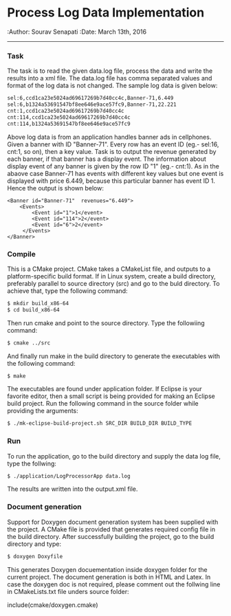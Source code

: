 Process Log Data Implementation
================================
:Author: Sourav Senapati
:Date:   March 13th, 2016

-----------------

### Task

The task is to read the given data.log file, process the data and write the results into a xml file. The data.log file has comma separated values and format of the log data is not changed. The sample log data is given below:
```sh
sel:6,ccd1ca23­e502­4ad6­9617­269b7d40cc4c,Banner­-71,6.449
sel:6,b1324a53­6915­47bf­8ee6­46e9ace57fc9,Banner­-71,22.221
cnt:1,ccd1ca23­e502­4ad6­9617­269b7d40cc4c
cnt:114,ccd1ca23­e502­4ad6­9617­269b7d40cc4c
cnt:114,b1324a53­6915­47bf­8ee6­46e9ace57fc9
```
Above log data is from an application handles banner ads in cellphones. Given a banner with ID "Banner-71". Every row has an event ID (eg.- sel:16, cnt:1, so on), then a key value. Task is to output the revenue generated by each banner, if that banner has a display event. The information about display event of any banner is given by the row ID "1" (eg.- cnt:1). As in the abaove case Banner-71 has  events with different key values but one event is displayed with price 6.449, because this particular banner has event ID 1. Hence the output is shown below:

    <Banner id="Banner­-71"  revenues="6.449">
        <Events>
            <Event id="1">1</event>
            <Event id="114">2</event>
            <Event id="6">2</event>
         </Events>
    </Banner>
 

### Compile 

This is a CMake project. CMake takes a CMakeList file, and outputs to a platform-specific build format. If in Linux system, create a build directory, preferably parallel to source directory (src) and go to the buld directory. To achieve that, type the following command:

```sh
$ mkdir build_x86-64
$ cd build_x86-64
```
Then run cmake and point to the source directory. Type the followiing command:
```sh
$ cmake ../src
```
And finally run make in the build directory to generate the executables with the following command:
```sh
$ make
```
The executables are found under application folder.
If Eclipse is your favorite editor, then a small script is being provided for making an Eclipse build project. Run the following command in the source folder while providing the arguments:
```sh
$ ./mk-eclipse-build-project.sh SRC_DIR BUILD_DIR BUILD_TYPE
```
### Run

To run the application, go to the build directory and supply the data log file, type the follwing:
```sh
$ ./application/LogProcessorApp data.log
```
The results are written into the output.xml file.

### Document generation

Support for Doxygen document generation system has been supplied with the project. A CMake file is
provided that generates required config file in the build directory. After successfully building the project, go to the build directory and type:
```sh
$ doxygen Doxyfile
```
This generates Doxygen docuementation inside doxygen folder for the current project. The document generation is both in HTML and Latex. In case the doxygen doc is not required, please comment out the follwing line in 
CMakeLists.txt file unders source folder:

include(cmake/doxygen.cmake)

